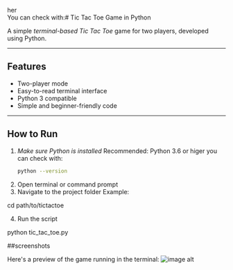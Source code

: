 her  
   You can check with:# Tic Tac Toe Game in Python

A simple *terminal-based Tic Tac Toe* game for two players, developed using Python.

---

## Features

- Two-player mode
- Easy-to-read terminal interface
- Python 3 compatible
- Simple and beginner-friendly code

---

## How to Run

1. *Make sure Python is installed* 
   Recommended: Python 3.6 or higer
   you can check with:
   ```bash
   python --version

3. Open terminal or command prompt
4.  Navigate to the project folder
Example:

cd path/to/tictactoe


4. Run the script

python tic_tac_toe.py

##screenshots

Here's a preview of the game running in the terminal:
![image alt](https://github.com/nikhithavadlamudi-cyber/tictactoe/blob/6af3aea0a893036d4794d0d1e1e476708ec79df2/WhatsApp%20Image%202025-05-26%20at%202.13.26%20PM.jpeg)

